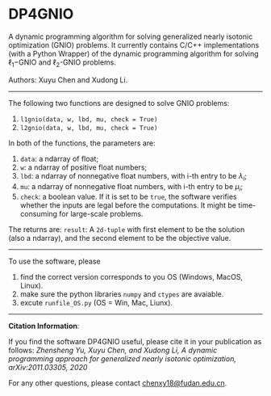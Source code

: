 # DP4GNIO
A dynamic programming algorithm for solving generalized nearly isotonic optimization (GNIO) problems.
It currently contains  C/C++ implementations (with a Python Wrapper) of the dynamic programming algorithm for solving $\ell_1$−GNIO and $\ell_2$-GNIO problems.


Authors: Xuyu Chen and Xudong Li.





<!--
The DPGNIO softwares are C/C++ implementations of the dynamic programming algorithm (https://arxiv.org/pdf/2011.03305.pdf) designed for solving l1-GNIO or l2-GNIO problems 
-->

------------------------------------------------------------------------------------------------
The following two functions are designed to solve GNIO problems: 
1. `l1gnio(data, w, lbd, mu, check = True)`
2. `l2gnio(data, w, lbd, mu, check = True)`

In both of the functions, the parameters are:

1. `data`: a ndarray of float;
2.  `w`: a ndarray of positive float numbers;
3. `lbd`: a ndarray of nonnegative float numbers, with  i-th entry to be $\lambda_i$;
4. `mu`: a ndarray of nonnegative float numbers, with  i-th entry to be $\mu_i$;
5. `check`: a boolean value. If it is set to be `true`, the software verifies whether the inputs are legal before the computations. It might be time-consuming for large-scale problems.

The returns are:
`result`: A `2d-tuple` with first element to be the solution (also a ndarray), and 
the second element to be the objective value.

------------------------------------
To use the software, please
1. find the correct version corresponds to you OS (Windows, MacOS, Linux).
2. make sure the python libraries `numpy` and `ctypes` are avaiable.
3. excute `runfile_OS.py` (OS = Win, Mac, Liunx).



------------------------------------------------------------------------------------------------------

**Citation Information**:

If you find the software DP4GNIO
useful, please cite it in your publication as follows:
*Zhensheng Yu, Xuyu Chen, and Xudong Li, A dynamic programming approach for generalized nearly isotonic optimization, arXiv:2011.03305, 2020*


For any other questions, please contact chenxy18@fudan.edu.cn. 

